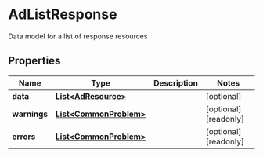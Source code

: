 

# AdListResponse

Data model for a list of response resources

## Properties

| Name | Type | Description | Notes |
|------------ | ------------- | ------------- | -------------|
|**data** | [**List&lt;AdResource&gt;**](AdResource.md) |  |  [optional] |
|**warnings** | [**List&lt;CommonProblem&gt;**](CommonProblem.md) |  |  [optional] [readonly] |
|**errors** | [**List&lt;CommonProblem&gt;**](CommonProblem.md) |  |  [optional] [readonly] |




